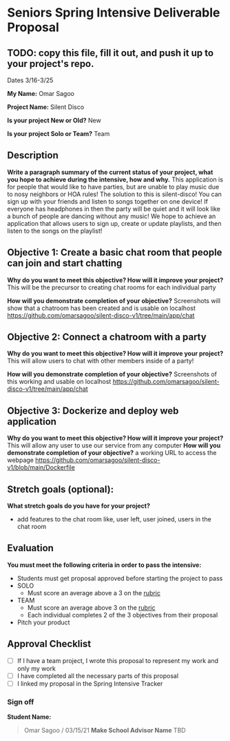 # Seniors Spring Intensive Deliverable Proposal 

## TODO: copy this file, fill it out, and push it up to your project's repo.

Dates 3/16-3/25

**My Name:**
Omar Sagoo

**Project Name:** 
Silent Disco

**Is your project New or Old?**
New

**Is your project Solo or Team?**
Team

## Description

**Write a paragraph summary of the current status of your project, what you hope to achieve during the intensive, how and why.**
This application is for people that would like to have parties, but are unable to play music due to nosy neighbors or HOA rules! The solution to this is silent-disco! You can sign up with your friends and listen to songs together on one device! If everyone has headphones in then the party will be quiet and it will look like a bunch of people are dancing without any music! We hope to achieve an application that allows users to sign up, create or update playlists, and then listen to the songs on the playlist! 

## Objective 1: Create a basic chat room that people can join and start chatting
**Why do you want to meet this objective? How will it improve your project?** 
This will be the precursor to creating chat rooms for each individual party

**How will you demonstrate completion of your objective?** 
Screenshots will show that a chatroom has been created and is usable on localhost
https://github.com/omarsagoo/silent-disco-v1/tree/main/app/chat

## Objective 2: Connect a chatroom with a party
**Why do you want to meet this objective? How will it improve your project?** 
This will allow users to chat with other members inside of a party!

**How will you demonstrate completion of your objective?** 
Screenshots of this working and usable on localhost
https://github.com/omarsagoo/silent-disco-v1/tree/main/app/chat

## Objective 3: Dockerize and deploy web application
**Why do you want to meet this objective? How will it improve your project?** 
This will allow any user to use our service from any computer
**How will you demonstrate completion of your objective?** 
a working URL to access the webpage
https://github.com/omarsagoo/silent-disco-v1/blob/main/Dockerfile
## Stretch goals (optional):

**What stretch goals do you have for your project?**
- add features to the chat room like, user left, user joined, users in the chat room

## Evaluation

**You must meet the following criteria in order to pass the intensive:**

- Students must get proposal approved before starting the project to pass
- SOLO
    - Must score an average above a 3 on the [rubric]
- TEAM
    - Must score an average above 3 on the [rubric]
    - Each individual completes 2 of the 3 objectives from their proposal
- Pitch your product


[rubric]:https://docs.google.com/document/d/1IOQDmohLBEBT-hyr-2vgw1mbZUNsq3fHxVfH0oRmVt0/edit



## Approval Checklist
- [ ] If I have a team project, I wrote this proposal to represent my work and only my work
- [ ] I have completed all the necessary parts of this proposal
- [ ] I linked my proposal in the Spring Intensive Tracker

### Sign off

**Student Name:**                
> Omar Sagoo / 03/15/21
**Make School Advisor Name**
> TBD